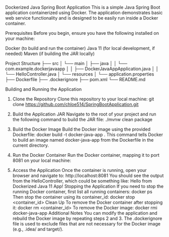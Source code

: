 Dockerized Java Spring Boot Application
This is a simple Java Spring Boot application containerized using Docker. The application demonstrates basic web service functionality and is designed to be easily run inside a Docker container.

Prerequisites
Before you begin, ensure you have the following installed on your machine:

Docker (to build and run the container)
Java 11 (for local development, if needed)
Maven (if building the JAR locally)

Project Structure
├── src
│   └── main
│       ├── java
│       │   └── com.example.dockerjavaapp
│       │       ├── DockerJavaAppApplication.java
│       │       └── HelloController.java
│       └── resources
│           └── application.properties
├── Dockerfile
├── .dockerignore
├── pom.xml
└── README.md

Building and Running the Application
1. Clone the Repository
   Clone this repository to your local machine:
git clone https://github.com/chloe514/SpringBootApplication.git
2. Build the Application JAR
   Navigate to the root of your project and run the following command to build the JAR file:
   ./mvnw clean package

3. Build the Docker Image
   Build the Docker image using the provided Dockerfile:
   docker build -t docker-java-app .
   This command tells Docker to build an image named docker-java-app from the Dockerfile in the current directory.
4. Run the Docker Container
   Run the Docker container, mapping it to port 8081 on your local machine:
5.  Access the Application
    Once the container is running, open your browser and navigate to:
    http://localhost:8081
    You should see the output from the HelloController, which could be something like:
    Hello from Dockerized Java 11 App!
    Stopping the Application
    If you need to stop the running Docker container, first list all running containers:
    docker ps
    Then stop the container using its container_id:
    docker stop <container_id>
    Clean Up
    To remove the Docker container after stopping it:
   docker rm <container_id>
   To remove the Docker image:
   docker rmi docker-java-app
   Additional Notes
   You can modify the application and rebuild the Docker image by repeating steps 2 and 3.
   The .dockerignore file is used to exclude files that are not necessary for the Docker image (e.g., .idea/ and target/).


